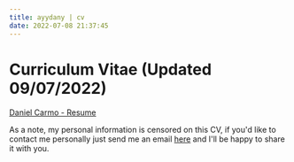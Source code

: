 ```yaml
---
title: ayydany | cv
date: 2022-07-08 21:37:45
---
```



# Curriculum Vitae (Updated 09/07/2022)

[Daniel Carmo - Resume](index/resume.pdf)

As a note, my personal information is censored on this CV, if you'd like to contact me personally just send me an email [here](mailto:me@ayydany.com) and I'll be happy to share it with you.